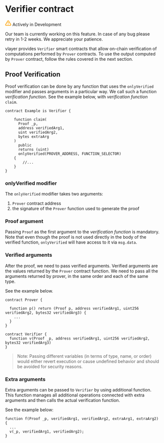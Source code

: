 # Verifier contract
<div class="feature-card feature-in-dev">
  <div class="title">
    <svg width="20" height="20" viewBox="0 0 20 20" fill="none" xmlns="http://www.w3.org/2000/svg">
    <path d="M8.57499 3.21665L1.51665 15C1.37113 15.252 1.29413 15.5377 1.29331 15.8288C1.2925 16.1198 1.3679 16.4059 1.51201 16.6588C1.65612 16.9116 1.86392 17.1223 2.11474 17.2699C2.36556 17.4174 2.65065 17.4968 2.94165 17.5H17.0583C17.3493 17.4968 17.6344 17.4174 17.8852 17.2699C18.136 17.1223 18.3439 16.9116 18.488 16.6588C18.6321 16.4059 18.7075 16.1198 18.7067 15.8288C18.7058 15.5377 18.6288 15.252 18.4833 15L11.425 3.21665C11.2764 2.97174 11.0673 2.76925 10.8176 2.62872C10.568 2.48819 10.2864 2.41437 9.99999 2.41437C9.71354 2.41437 9.43193 2.48819 9.18232 2.62872C8.93272 2.76925 8.72355 2.97174 8.57499 3.21665V3.21665Z" stroke="#FCA004" stroke-width="2" stroke-linecap="round" stroke-linejoin="round"/>
    <path d="M10 7.5V10.8333" stroke="#FCA004" stroke-width="2" stroke-linecap="round" stroke-linejoin="round"/>
    <path d="M10 14.1667H10.0083" stroke="#FCA004" stroke-width="2" stroke-linecap="round" stroke-linejoin="round"/>
    </svg>
    Actively in Development
  </div>
  <p>Our team is currently working on this feature. In case of any bug please retry in 1-2 weeks. We appreciate your patience. </p>
</div>

vlayer provides `Verifier` smart contracts that allow on-chain verification of computations performed by `Prover` contracts. To use the output computed by `Prover` contract, follow the rules covered in the next section.

## Proof Verification 
Proof verification can be done by any function that uses the `onlyVerified` modifier and passes arguments in a particular way. We call such a function *verification function*. See the example below, with *verification function* `claim`.

```solidity
contract Example is Verifier {

    function claim(
      Proof _p, 
      address verifiedArg1, 
      uint verifiedArg2, 
      bytes extraArg
    ) 
      public 
      returns (uint)
      onlyVerified(PROVER_ADDRESS, FUNCTION_SELECTOR) 
    {
        //...
    }
}
```

### onlyVerified modifier
The `onlyVerified` modifier takes two arguments:
1. `Prover` contract address 
2. the signature of the `Prover` function used to generate the proof

### Proof argument
Passing `Proof` as the first argument to the *verification function* is mandatory. Note that even though the proof is not used directly in the body of the verified function, `onlyVerified` will have access to it via `msg.data`.

### Verified arguments
After the proof, we need to pass verified arguments. Verified arguments are the values returned by the `Prover` contract function. We need to pass all the arguments returned by prover, in the same order and each of the same type.

See the example below.

```solidity
contract Prover {

  function p() return (Proof p, address verifiedArg1, uint256 verifiedArg2, bytes32 verifiedArg3) {
    ...
  }
}

contract Verifier {
  function v(Proof _p, address verifiedArg1, uint256 verifiedArg2, bytes32 verifiedArg3) 
}

```

> Note: Passing different variables (in terms of type, name, or order) would either revert execution or cause undefined behavior and should be avoided for security reasons.


### Extra arguments
Extra arguments can be passed to `Verifier` by using additional function. This function manages all additional operations connected with extra arguments and then calls the actual verification function.  

See the example below:

```solidity
function f(Proof _p, verifiedArg1, verifiedArg2, extraArg1, extraArg2) {
  ...
  v(_p, verifiedArg1, verifiedArg2);
}
```